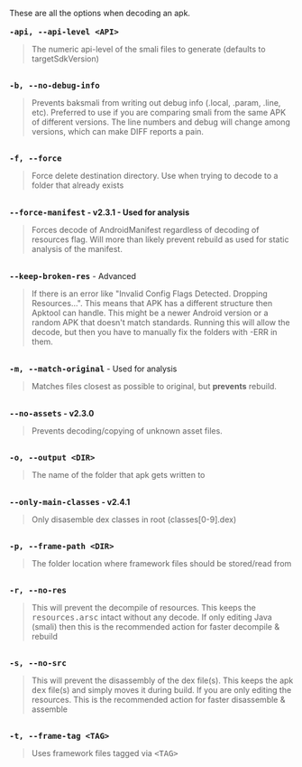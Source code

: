 These are all the options when decoding an apk.
<br /><br />
<strong><kbd>-api, --api-level &lt;API></kbd></strong>
<blockquote>The numeric api-level of the smali files to generate (defaults to targetSdkVersion)</blockquote>
<br />
<strong><kbd>-b, --no-debug-info</kbd></strong>
<blockquote>Prevents baksmali from writing out debug info (.local, .param, .line, etc). Preferred to use if you are comparing smali from the same APK of different versions. The line numbers and debug will change among versions, which can make DIFF reports a pain.</blockquote>
<br />
<strong><kbd>-f, --force</kbd></strong>
<blockquote>Force delete destination directory. Use when trying to decode to a folder that already exists</blockquote>
<br />
<strong><kbd>--force-manifest</kbd> - <span class="label label-success">v2.3.1</span> - <span class="label label-info">Used for analysis</span></strong>
<blockquote>Forces decode of AndroidManifest regardless of decoding of resources flag. Will more than likely prevent rebuild as used for static analysis of the manifest.</blockquote>
<br />
<strong><kbd>--keep-broken-res</kbd></strong> - <span class="label label-danger">Advanced</span>
<blockquote>If there is an error like "Invalid Config Flags Detected. Dropping Resources...". This means that APK has a different structure then Apktool can handle. This might be a newer Android version or a random APK that doesn't match standards. Running this will allow the decode, but then you have to manually fix the folders with -ERR in them.</blockquote>
<br />
<strong><kbd>-m, --match-original</kbd></strong> - <span class="label label-info">Used for analysis</span>
<blockquote>Matches files closest as possible to original, but <strong>prevents</strong> rebuild.</blockquote>
<br />
<strong><kbd>--no-assets</kbd> - <span class="label label-success">v2.3.0</span></strong>
<blockquote>Prevents decoding/copying of unknown asset files.</blockquote>
<br />
<strong><kbd>-o, --output &lt;DIR></kbd></strong>
<blockquote>The name of the folder that apk gets written to</blockquote>
<br />
<strong><kbd>--only-main-classes</kbd> - <span class="label label-success">v2.4.1</span></strong>
<blockquote>Only disasemble dex classes in root (classes[0-9].dex)</blockquote>
<br />
<strong><kbd>-p, --frame-path &lt;DIR></kbd></strong>
<blockquote>The folder location where framework files should be stored/read from</blockquote>
<br />
<strong><kbd>-r, --no-res</kbd></strong>
<blockquote>This will prevent the decompile of resources. This keeps the <kbd>resources.arsc</kbd> intact without any decode. If only editing Java (smali) then this is the recommended action for faster decompile & rebuild</blockquote>
<br />
<strong><kbd>-s, --no-src</kbd></strong>
<blockquote>This will prevent the disassembly of the dex file(s). This keeps the apk <kbd>dex</kbd> file(s) and simply moves it during build. If you are only editing the resources. This is the recommended action for faster disassemble & assemble</blockquote>
<br />
<strong><kbd>-t, --frame-tag &lt;TAG></kbd></strong>
<blockquote>Uses framework files tagged via <kbd>&lt;TAG></kbd></blockquote>
